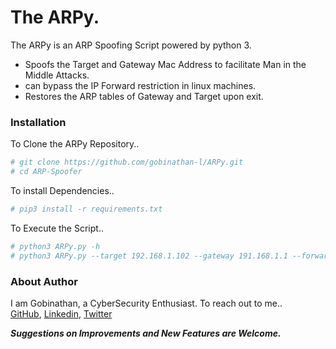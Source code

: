 #  The ARPy. 
The ARPy is an ARP Spoofing Script powered by python 3.

  - Spoofs the Target and Gateway Mac Address to facilitate Man in the Middle Attacks.
  - can bypass the IP Forward restriction in linux machines.
  - Restores the ARP tables of Gateway and Target upon exit.

### Installation

To Clone the ARPy Repository..

```sh
# git clone https://github.com/gobinathan-l/ARPy.git
# cd ARP-Spoofer
```

To install Dependencies..

```sh
# pip3 install -r requirements.txt
```

To Execute the Script..
```sh
# python3 ARPy.py -h
# python3 ARPy.py --target 192.168.1.102 --gateway 191.168.1.1 --forward true
```

### About Author
I am Gobinathan, a CyberSecurity Enthusiast. To reach out to me..<br>
[GitHub](https://github.com/gobinathan-l/), [Linkedin](https://in.linkedin.com/in/gobinathan-l), [Twitter](https://twitter.com/gobinathan_l)


***Suggestions on Improvements and New Features are Welcome.***